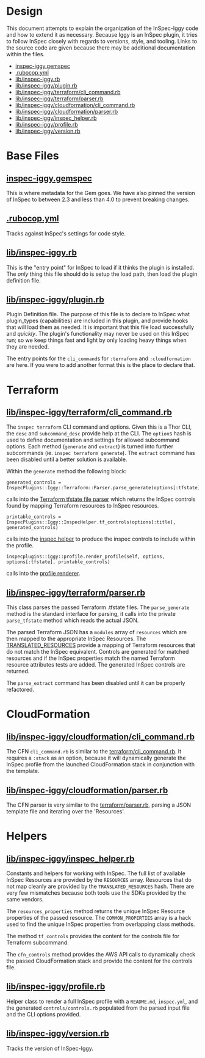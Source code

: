 # Design

This document attempts to explain the organization of the InSpec-Iggy code and how to extend it as necessary. Because Iggy is an InSpec plugin, it tries to follow InSpec closely with regards to versions, style, and tooling. Links to the source code are given because there may be additional documentation within the files.

* [inspec-iggy.gemspec](#gemspec)
* [.rubocop.yml](#rubocop)
* [lib/inspec-iggy.rb](#iggy)
* [lib/inspec-iggy/plugin.rb](#plugin)
* [lib/inspec-iggy/terraform/cli_command.rb](#tf_cli)
* [lib/inspec-iggy/terraform/parser.rb](#tf_parse)
* [lib/inspec-iggy/cloudformation/cli_command.rb](#cfn_cli)
* [lib/inspec-iggy/cloudformation/parser.rb](#cfn_parse)
* [lib/inspec-iggy/inspec_helper.rb](#inspec_helper)
* [lib/inspec-iggy/profile.rb](#profile_helper)
* [lib/inspec-iggy/version.rb](#version)

# Base Files

## [inspec-iggy.gemspec](inspec-iggy.gemspec)<a name="gemspec"/>

 This is where metadata for the Gem goes. We have also pinned the version of InSpec to between 2.3 and less than 4.0 to prevent breaking changes.

## [.rubocop.yml](.rubocop.yml)<a name="rubocop"/>

Tracks against InSpec's settings for code style.

## [lib/inspec-iggy.rb](lib/inspec-iggy.rb)<a name="iggy"/>

This is the "entry point" for InSpec to load if it thinks the plugin is installed. The *only* thing this file should do is setup the load path, then load the plugin definition file.

## [lib/inspec-iggy/plugin.rb](lib/inspec-iggy/plugin.rb)<a name="plugin"/>

Plugin Definition file. The purpose of this file is to declare to InSpec what plugin_types (capabilities) are included in this plugin, and provide hooks that will load them as needed. It is important that this file load successfully and *quickly*. The plugin's functionality may never be used on this InSpec run; so we keep things fast and light by only loading heavy things when they are needed.

The entry points for the `cli_command`s for `:terraform` and `:cloudformation` are here. If you were to add another format this is the place to declare that.

# Terraform<a name="tf"/>

## [lib/inspec-iggy/terraform/cli_command.rb](lib/inspec-iggy/terraform/cli_command.rb)<a name="tf_cli"/>

The `inspec terraform` CLI command and options. Given this is a Thor CLI, the `desc` and `subcommand_desc` provide help at the CLI. The `option`s hash is used to define documentation and settings for allowed subcommand options. Each method (`generate` and `extract`) is turned into further subcommands (ie. `inspec terraform generate`). The `extract` command has been disabled until a better solution is available.

Within the `generate` method the following block:

    generated_controls = InspecPlugins::Iggy::Terraform::Parser.parse_generate(options[:tfstate])

calls into the [Terraform tfstate file parser](#tf_parse) which returns the InSpec controls found by mapping Terraform resources to InSpec resources.

    printable_controls = InspecPlugins::Iggy::InspecHelper.tf_controls(options[:title], generated_controls)

calls into the [inspec helper](#inspec_helper) to produce the inspec controls to include within the profile.

    inspecplugins::iggy::profile.render_profile(self, options, options[:tfstate], printable_controls)

calls into the [profile renderer](#profile_helper).

## [lib/inspec-iggy/terraform/parser.rb](lib/inspec-iggy/terraform/parser.rb)<a name="tf_parse"/>

This class parses the passed Terraform .tfstate files. The `parse_generate` method is the standard interface for parsing, it calls into the private `parse_tfstate` method which reads the actual JSON.

The parsed Terraform JSON has a `modules` array of `resources` which are then mapped to the appropriate InSpec Resources. The [TRANSLATED_RESOURCES](#inspec_helper) provide a mapping of Terraform resources that do not match the InSpec equivalent. Controls are generated for matched resources and if the InSpec properties match the named Terraform resource attributes tests are added. The generated InSpec controls are returned.

The `parse_extract` command has been disabled until it can be properly refactored.

# CloudFormation<a name="cfn"/>

## [lib/inspec-iggy/cloudformation/cli_command.rb](lib/inspec-iggy/cloudformation/cli_command.rb)<a name="cfn_cli"/>

The CFN `cli_command.rb` is similar to the [terraform/cli_command.rb](#tf_cli). It requires a `:stack` as an option, because it will dynamically generate the InSpec profile from the launched CloudFormation stack in conjunction with the template.

## [lib/inspec-iggy/cloudformation/parser.rb](lib/inspec-iggy/cloudformation/parser.rb)<a name="cfn_parse"/>

The CFN parser is very similar to the [terraform/parser.rb](#tf_parse), parsing a JSON template file and iterating over the 'Resources'.

# Helpers

## [lib/inspec-iggy/inspec_helper.rb](lib/inspec-iggy/inspec_helper.rb)<a name="inspec_helper"/>

Constants and helpers for working with InSpec. The full list of available InSpec Resources are provided by the `RESOURCES` array. Resources that do not map cleanly are provided by the `TRANSLATED_RESOURCES` hash. There are very few mismatches because both tools use the SDKs provided by the same vendors.

The `resources_properties` method returns the unique InSpec Resource properties of the passed resource. The `COMMON_PROPERTIES` array is a hack used to find the unique InSpec properties from overlapping class methods.

The method `tf_controls` provides the content for the controls file for Terraform subcommand.

The `cfn_controls` method provides the AWS API calls to dynamically check the passed CloudFormation stack and provide the content for the controls file.

## [lib/inspec-iggy/profile.rb](lib/inspec-iggy/profile.rb)<a name="profile_helper"/>

Helper class to render a full InSpec profile with a `README.md`, `inspec.yml`, and the generated `controls/controls.rb` populated from the parsed input file and the CLI options provided.

## [lib/inspec-iggy/version.rb](lib/inspec-iggy/version.rb)<a name="version"/>

Tracks the version of InSpec-Iggy.

